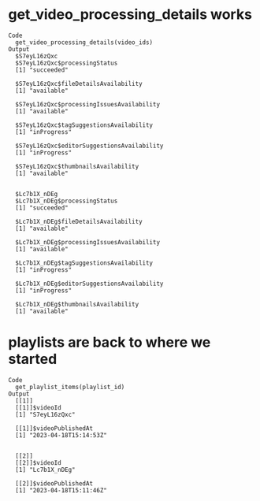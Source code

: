 # get_video_processing_details works

    Code
      get_video_processing_details(video_ids)
    Output
      $S7eyL16zQxc
      $S7eyL16zQxc$processingStatus
      [1] "succeeded"
      
      $S7eyL16zQxc$fileDetailsAvailability
      [1] "available"
      
      $S7eyL16zQxc$processingIssuesAvailability
      [1] "available"
      
      $S7eyL16zQxc$tagSuggestionsAvailability
      [1] "inProgress"
      
      $S7eyL16zQxc$editorSuggestionsAvailability
      [1] "inProgress"
      
      $S7eyL16zQxc$thumbnailsAvailability
      [1] "available"
      
      
      $Lc7b1X_nDEg
      $Lc7b1X_nDEg$processingStatus
      [1] "succeeded"
      
      $Lc7b1X_nDEg$fileDetailsAvailability
      [1] "available"
      
      $Lc7b1X_nDEg$processingIssuesAvailability
      [1] "available"
      
      $Lc7b1X_nDEg$tagSuggestionsAvailability
      [1] "inProgress"
      
      $Lc7b1X_nDEg$editorSuggestionsAvailability
      [1] "inProgress"
      
      $Lc7b1X_nDEg$thumbnailsAvailability
      [1] "available"
      
      

# playlists are back to where we started

    Code
      get_playlist_items(playlist_id)
    Output
      [[1]]
      [[1]]$videoId
      [1] "S7eyL16zQxc"
      
      [[1]]$videoPublishedAt
      [1] "2023-04-18T15:14:53Z"
      
      
      [[2]]
      [[2]]$videoId
      [1] "Lc7b1X_nDEg"
      
      [[2]]$videoPublishedAt
      [1] "2023-04-18T15:11:46Z"
      
      

